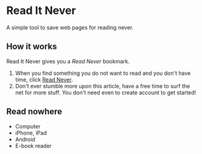 # Read It Never

A simple tool to save web pages for reading never.

## How it works

Read It Never gives you a <em>Read Never</em> bookmark.

1. When you find something you do not want to read and you don't have time, click [Read Never](javascript:(function()%7Bvar%20a=document.body.appendChild(document.createElement('div'));a.innerHTML='Saving...';a.style.position='fixed';a.style.height='100%';a.style.width='100%';a.style.top=0;a.style.left=0;a.style.zIndex=1E3;a.style.fontSize='40px';a.style.textAlign='center';a.style.fontWeight='bold';a.style.color='#fff';a.style.paddingTop='10%';a.style.fontFamily='sans-serif';a.style.backgroundColor='rgba(0,0,0,.5)';setTimeout(function()%7Ba.innerHTML='OK!';setTimeout(function()%7Ba.parentNode.removeChild(a)%7D,1E3)%7D,1E3)%7D)();void(0); "Read Never").
2. Don't ever stumble more upon this article, have a free time to surf the net for more stuff.
You don't need even to create account to get started!

## Read nowhere
- Computer
- iPhone, iPad
- Android
- E-book reader